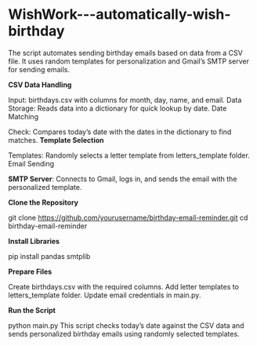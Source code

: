 # WishWork---automatically-wish-birthday
The script automates sending birthday emails based on data from a CSV file. It uses random templates for personalization and Gmail’s SMTP server for sending emails.


**CSV Data Handling**

  Input: birthdays.csv with columns for month, day, name, and email.
  Data Storage: Reads data into a dictionary for quick lookup by date.
  Date Matching

Check: Compares today’s date with the dates in the dictionary to find matches.
**Template Selection**

  Templates: Randomly selects a letter template from letters_template folder.
  Email Sending

**SMTP Server**: Connects to Gmail, logs in, and sends the email with the personalized template.

**Clone the Repository**

git clone https://github.com/yourusername/birthday-email-reminder.git
cd birthday-email-reminder


**Install Libraries**

pip install pandas smtplib

**Prepare Files**

Create birthdays.csv with the required columns.
Add letter templates to letters_template folder.
Update email credentials in main.py.

**Run the Script**

python main.py
This script checks today’s date against the CSV data and sends personalized birthday emails using randomly selected templates.







